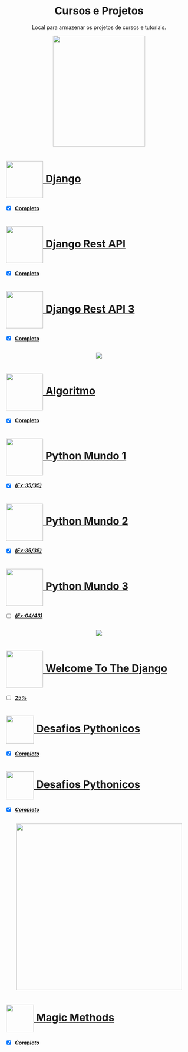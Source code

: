 <div align="center"> 
   <h1 align="center" > 
      Cursos e Projetos 
      </h1> 
</div>

<div align="center"> 
   <p align="center">      
   Local para armazenar os projetos de cursos e tutoriais. 
   </p> 
</div>

<div align="center">
   <a href="https://github.com/llRedXD/Cursos/tree/main/Alura">
   <img height="300" width="250" src="https://www.alura.com.br/assets/img/alura-logo-white.1647533642.svg"/>
</div>

<h1 alt="DJ"> 
   <a href="https://github.com/llRedXD/Cursos/tree/main/Alura/Django"> 
   <img  align="center" height="100" width="100" src="https://www.alura.com.br/assets/api/cursos/fundamentos-django-2.svg"/> 
   Django
</h1>

* [x] __Completo__

<h1 alt="DRA"> 
   <a href="https://github.com/llRedXD/Cursos/tree/main/Alura/DjangoRest"> 
   <img  align="center" height="100" width="100" src="https://www.alura.com.br/assets/api/cursos/api-django-3-rest-framework.svg"/> 
   Django Rest API 
</h1>

* [x] __Completo__

<h1 alt="DRA3"> 
   <a href="https://github.com/llRedXD/Cursos/tree/main/Alura/DjangoRest3"> 
   <img  align="center" height="100" width="100" src="https://www.alura.com.br/assets/api/cursos/api-django-3-validacoes-buscas-filtros-deploy.svg"/> 
   Django Rest API 3
</h1>

* [x] __Completo__


##

<div align="center">
   <a href="https://github.com/llRedXD/Cursos/tree/main/CursoEmVideo">
   <img src="https://www.cursoemvideo.com/wp-content/uploads/2019/08/cursoemvideo-logo.png" />
</div>

 
<h1 alt="Algoritimo"> 
   <a href="https://github.com/llRedXD/Cursos/tree/main/CursoEmVideo/Algoritimo"> 
   <img  align="center" height="100" width="100" src="https://www.cursoemvideo.com/wp-content/uploads/bb-plugin/cache/algoritmos-circle.jpg"/> 
   Algoritmo
</h1>

* [x] __Completo__


<h1 alt="Mundo1"> 
   <a href="https://github.com/llRedXD/Cursos/tree/main/CursoEmVideo/Python/Mundo1"> 
   <img  align="center" height="100" width="100" src="https://www.cursoemvideo.com/wp-content/uploads/2019/09/Python3%E2%80%93Mundo1.png"/>
   Python Mundo 1
</h1>


* [x] __*(Ex:35/35)*__


<h1 alt="Mundo2"> 
   <a href="https://github.com/llRedXD/Cursos/tree/main/CursoEmVideo/Python/Mundo2"> 
   <img  align="center" height="100" width="100" src="https://www.cursoemvideo.com/wp-content/uploads/2019/09/Python3%E2%80%93Mundo2.png"/>
   Python Mundo 2
</h1>


* [x] __*(Ex:35/35)*__


<h1 alt="Mundo3"> 
   <a href="https://github.com/llRedXD/Cursos/tree/main/CursoEmVideo/Python/Mundo3"> 
   <img  align="center" height="100" width="100" src="https://www.cursoemvideo.com/wp-content/uploads/2019/09/Python3%E2%80%93Mundo3.png"/>
   Python Mundo 3
</h1>


* [ ] __*(Ex:04/43)*__

##

<div align="center">
   <a href="https://github.com/llRedXD/Cursos/tree/main/HB">
   <img src="https://henriquebastos.net/wp-content/webpc-passthru.php?src=https://henriquebastos.net/wp-content/uploads/2020/03/logo_web_HB.png&nocache=1" />
</div>


<h1 alt="WTTD"> 
   <a href="https://github.com/llRedXD/Cursos/tree/main/HB/WelcomeToTheDjango"> 
   <img  align="center" height="100" width="100" src="https://user-images.githubusercontent.com/59977779/176488186-bec3dd85-7686-4d0f-be2e-3154b6c94b0e.png"/>
   Welcome To The Django
</h1>


* [ ] __*25%*__

<h1 alt="DP"> 
   <a href="https://github.com/llRedXD/Cursos/tree/main/HB/pacote-desafios-pythonicos"> 
   <img  align="center" height="75" width="75" src="https://user-images.githubusercontent.com/59977779/176493372-81cc5055-111f-4048-b412-ff9752e02318.png"/>
   Desafios Pythonicos
</h1>


* [x] __*Completo*__

<h1 alt="RxEr"> 
   <a href="https://github.com/llRedXD/Cursos/tree/main/HB/pacote-desafios-pythonicos"> 
   <img  align="center" height="75" width="75" src="https://user-images.githubusercontent.com/59977779/176499900-ccd446fa-b005-4c65-af9e-eb743215235b.png"/>
   Desafios Pythonicos
</h1>

* [x] __*Completo*__

##


<div align="center">
   <a href="https://github.com/llRedXD/Cursos/tree/main/pythonando">
   <img height="450" width="450" src="https://user-images.githubusercontent.com/59977779/176500913-1147bf94-43c9-49cd-8313-b8c68e96523e.png" />
</div>



<h1 alt="RxEr"> 
   <a href="https://github.com/llRedXD/Cursos/tree/main/pythonando/MagicMethods"> 
   <img  align="center" height="75" width="75" src="https://icons-for-free.com/download-icon-super+tiny+icons+python-1324450764865983278_512.png"/>
   Magic Methods
</h1>

* [x] __*Completo*__